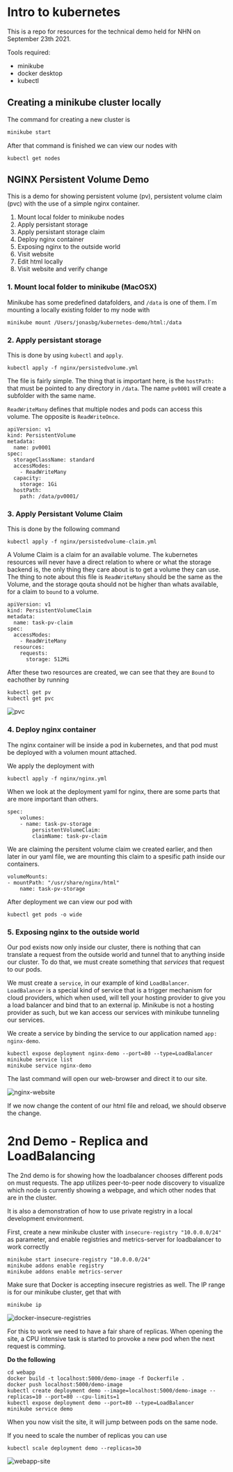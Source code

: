 # Intro to kubernetes
This is a repo for resources for the technical demo held for NHN on September 23th 2021. 

Tools required:
* minikube
* docker desktop
* kubectl

## Creating a minikube cluster locally

The command for creating a new cluster is
```bash
minikube start
```
After that command is finished we can view our nodes with
```
kubectl get nodes
```

## NGINX Persistent Volume Demo
This is a demo for showing persistent volume (pv), persistent volume claim (pvc) with the use of a simple nginx container.

1. Mount local folder to minikube nodes
2. Apply persistant storage
3. Apply persistant storage claim
4. Deploy nginx container
5. Exposing nginx to the outside world
6. Visit website
7. Edit html locally
8. Visit website and verify change

### 1. Mount local folder to minikube (MacOSX)
Minikube has some predefined datafolders, and `/data` is one of them. I´m mounting a locally existing folder to my node with 
```
minikube mount /Users/jonasbg/kubernetes-demo/html:/data
```

### 2. Apply persistant storage
This is done by using `kubectl` and `apply`.
```
kubectl apply -f nginx/persistedvolume.yml
```

The file is fairly simple. The thing that is important here, is the `hostPath:` that must be pointed to any directory in `/data`. The name `pv0001` will create a subfolder with the same name.

`ReadWriteMany` defines that multiple nodes and pods can access this volume. The opposite is `ReadWriteOnce`.
```
apiVersion: v1
kind: PersistentVolume
metadata:
  name: pv0001
spec:
  storageClassName: standard
  accessModes:
    - ReadWriteMany
  capacity:
    storage: 1Gi
  hostPath:
    path: /data/pv0001/
```

### 3. Apply Persistant Volume Claim
This is done by the following command
```
kubectl apply -f nginx/persistedvolume-claim.yml
```
A Volume Claim is a claim for an available volume. The kubernetes resources will never have a direct relation to where or what the storage backend is, the only thing they care about is to get a volume they can use. The thing to note about this file is `ReadWriteMany` should be the same as the Volume, and the storage qouta should not be higher than whats available, for a claim to `bound` to a volume.
```
apiVersion: v1
kind: PersistentVolumeClaim
metadata:
  name: task-pv-claim
spec:
  accessModes:
    - ReadWriteMany
  resources:
    requests:
      storage: 512Mi
```

After these two resources are created, we can see that they are `Bound` to eachother by running
```
kubectl get pv
kubectl get pvc
```

![pvc](images/persistent-volume-claim.png)

### 4. Deploy nginx container
The nginx container will be inside a pod in kubernetes, and that pod must be deployed with a volumen mount attached.

We apply the deployment with
```
kubectl apply -f nginx/nginx.yml
```

When we look at the deployment yaml for nginx, there are some parts that are more important than others.
```
spec:
    volumes:
    - name: task-pv-storage
        persistentVolumeClaim:
        claimName: task-pv-claim
```
We are claiming the persitent volume claim we created earlier, and then later in our yaml file, we are mounting this claim to a spesific path inside our containers.
```
volumeMounts:
- mountPath: "/usr/share/nginx/html"
    name: task-pv-storage
```

After deployment we can view our pod with
```
kubectl get pods -o wide
```

### 5. Exposing nginx to the outside world
Our pod exists now only inside our cluster, there is nothing that can translate a request from the outside world and tunnel that to anything inside our cluster. To do that, we must create something that *services* that request to our pods. 

We must create a `service`, in our example of kind `LoadBalancer`. `LoadBalancer` is a special kind of service that is a trigger mechanism for cloud providers, which when used, will tell your hosting provider to give you a load balancer and bind that to an external ip. Minikube is not a hosting provider as such, but we kan access our services with minikube tunneling our services.

We create a service by binding the service to our application named `app: nginx-demo`.
```
kubectl expose deployment nginx-demo --port=80 --type=LoadBalancer
minikube service list
minikube service nginx-demo
```
The last command will open our web-browser and direct it to our site.

![nginx-website](images/nginx-website.png)

If we now change the content of our html file and reload, we should observe the change.


# 2nd Demo - Replica and LoadBalancing
The 2nd demo is for showing how the loadbalancer chooses different pods on must requests.
The app utilizes peer-to-peer node discovery to visualize which node is currently showing a webpage, and which other nodes that are in the cluster.

It is also a demonstration of how to use private registry in a local development environment.

First, create a new minikube cluster with `insecure-registry "10.0.0.0/24"` as parameter, and enable registries and metrics-server for loadbalancer to work correctly
```
minikube start insecure-registry "10.0.0.0/24"
minikube addons enable registry 
minikube addons enable metrics-server
```

Make sure that Docker is accepting insecure registries as well. The IP range is for our minikube cluster, get that with 
```
minikube ip
```
![docker-insecure-registries](images/docker-insecure-registries.png)



For this to work we need to have a fair share of replicas. When opening the site, a CPU intensive task is started to provoke a new pod when the next request is comming. 

**Do the following**
```
cd webapp
docker build -t localhost:5000/demo-image -f Dockerfile .
docker push localhost:5000/demo-image
kubectl create deployment demo --image=localhost:5000/demo-image --replicas=10 --port=80 --cpu-limits=1
kubectl expose deployment demo --port=80 --type=LoadBalancer
minikube service demo
```

When you now visit the site, it will jump between pods on the same node.

If you need to scale the number of replicas you can use
```
kubectl scale deployment demo --replicas=30
```

![webapp-site](images/webapp-demo.gif)
